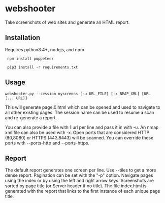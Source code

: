 # webshooter
Take screenshots of web sites and generate an HTML report.

## Installation
Requires python3.4+, nodejs, and npm

```
 npm install puppeteer

 pip3 install -r requirements.txt
```

## Usage
```
webshooter.py --session myscreens [-u URL_FILE] [-x NMAP_XML] [URL [... URL]]
```
This will generate page.0.html which can be opened and used to navigate to all other existing pages. The session name can be used to resume a scan and re-generate a report.

You can also provide a file with 1 url per line and pass it in with -u. An nmap xml file can also be used with -x. Open ports that are considered HTTP (80,8080) or HTTPS (443,8443) will be scanned. You can override these ports with --ports-http and --ports-https.

## Report
The default report generates one screen per line. Use --tiles to get a more dense report. Pagination can be set with the "-p" option. Navigate pages using the index or by using the left and right arrow keys. Screenshots are sorted by page title (or Server header if no title). The file index.html is generated with the report that links to the first instance of each unique page title.